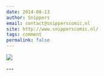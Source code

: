 ```yaml
---
date: 2014-08-13
author: Snippers
email: contact@snipperscomic.nl
site: http://www.snipperscomic.nl/
tags: comment
permalink: false
---
```


<p>
<a href="https://snipperscomic.files.wordpress.com/2014/06/6.jpg"><img src="http://snipperscomic.files.wordpress.com/2014/06/6.jpg?w=580&h=190" /></a>
</p>
---
